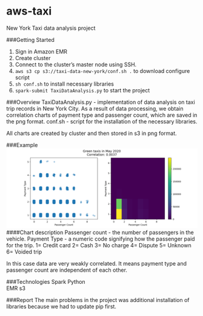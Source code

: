 # aws-taxi
New York Taxi data analysis project

###Getting Started
1. Sign in Amazon EMR
2. Create cluster
3. Connect to the cluster’s master node using SSH.
4. ```aws s3 cp s3://taxi-data-new-york/conf.sh .```  to download configure script
5. ```sh conf.sh``` to install necessary libraries
6. ```spark-submit TaxiDataAnalysis.py``` to start the project

###Overview
TaxiDataAnalysis.py - implementation of data analysis on taxi trip records in New York City. As a result of data processing, we obtain correlation charts of payment type and passenger count, which are saved in the png format. 
conf.sh - script for the installation of the necessary libraries.

All charts are created by cluster and then stored in s3 in png format.

###Example
![ExampleChart](./Assets/242089473_1784395795097112_5840287843245164300_n.png)
####Chart description
Passenger count - the number of passengers in the vehicle.
Payment Type - a numeric code signifying how the passenger paid for the trip. 
1= Credit card 
2= Cash 
3= No charge 
4= Dispute 
5= Unknown 
6= Voided trip

In this case data are very weakly correlated. It means payment type and passenger count are independent of each other.

###Technologies
Spark
Python  
EMR
s3

###Report
The main problems in the project was additional installation of libraries because we had to update pip first. 
